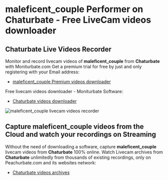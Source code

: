 # maleficent_couple Performer on Chaturbate - Free LiveCam videos downloader

## Chaturbate Live Videos Recorder

Monitor and record livecam videos of **maleficent_couple** from **Chaturbate** with Moniturbate.com
Get a premium trial for free by just and only registering with your Email address:
* [maleficent_couple Premium videos downloader](https://moniturbate.com/request-demo-licence-key.html)

Free livecam videos downloader - Moniturbate Software:
* [Chaturbate videos downloader](https://moniturbate.com/moniturbate-download-software.html)

![maleficent_couple livecam videos recorder](https://peachurnet.com/templates/moniturbate-software.png)


## Capture maleficent_couple videos from the Cloud and watch your recordings on Streaming

Without the need of downloading a software, capture **maleficent_couple** livecam videos from **Chaturbate** 100% online.
Watch Livecam archives from **Chaturbate** unlimitedly from thousands of existing recordings, only on Peachurbate.com and its websites network:
* [Chaturbate videos archives](https://peachurnet.com/)